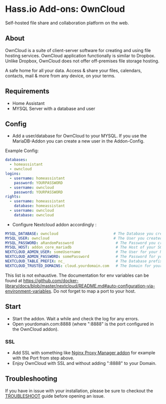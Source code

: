 # Hass.io Add-ons: OwnCloud

Self-hosted file share and collaboration platform on the web.

## About

OwnCloud is a suite of client-server software for creating and using file hosting services.
OwnCloud application functionally is similar to Dropbox.
Unlike Dropbox, OwnCloud does not offer off-premises file storage hosting.

A safe home for all your data. Access & share your files, calendars, contacts, mail
& more from any device, on your terms.

## Requirements
- Home Assistant
- MYSQL Server with a database and user

## Config
- Add a user/database for OwnCloud to your MYSQL.
If you use the MariaDB-Addon you can create a new user in the Addon-Config.

Example Config:
```yaml
databases:
  - homeassistant
  - owncloud
logins:
  - username: homeassistant
    password: YOURPASSWORD
  - username: owncloud
    password: YOURPASSWORD
rights:
  - username: homeassistant
    database: homeassistant
  - username: owncloud
    database: owncloud
```

- Configure Nextcloud addon accordingly :
```yaml
MYSQL_DATABASE: owncloud                         # The Database you created in step above.
MYSQL_USER: owncloud                             # The User you created in step above.
MYSQL_PASSWORD: aRandomPassword                   # The Password you created in step above.
MYSQL_HOST: addon_core_mariadb                    # The Host of your SQL-Server. The default port is 3306.
NEXTCLOUD_ADMIN_USER: someUsername                # The User for your Nextcloud-instance.
NEXTCLOUD_ADMIN_PASSWORD: somePassword            # The Password for your Nextcloud-instance.
NEXTCLOUD_TABLE_PREFIX: nc_                       # The Database prefix for your Nextcloud-instance.
NEXTCLOUD_TRUSTED_DOMAINS: cloud.yourdomain.com   # The Domain for your Nextcloud-instance. Can also be a local IP for local access i.e: 192.168.178.5. Theses can be
```
This list is not exhaustive. The documentation for env variables can be found at https://github.com/docker-library/docs/blob/master/nextcloud/README.md#auto-configuration-via-environment-variables.
Do not forget to map a port to your host.

## Start

- Start the addon. Wait a while and check the log for any errors.
- Open yourdomain.com:8888 (where ":8888" is the port configured in the OwnCloud addon).

### SSL

- Add SSL with something like [Nginx Proxy Manager addon](https://github.com/hassio-addons/addon-nginx-proxy-manager) for example with the Port from step above.
- Enjoy OwnCloud with SSL and without adding ":8888" to your Domain.

## Troubleshooting

If you have in issue with your installation, please be sure to checkout the [TROUBLESHOOT](https://github.com/mtthp/hassio-addons/blob/master/nextcloud/TROUBLESHOOT.md) guide before opening an issue.
